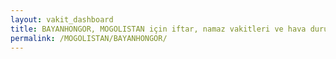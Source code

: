 ```yaml
---
layout: vakit_dashboard
title: BAYANHONGOR, MOGOLISTAN için iftar, namaz vakitleri ve hava durumu - ilçe/eyalet seç
permalink: /MOGOLISTAN/BAYANHONGOR/
---
```


<script type="text/javascript">
  var GLOBAL_COUNTRY = 'MOGOLISTAN';
  var GLOBAL_CITY = 'BAYANHONGOR';
  var GLOBAL_STATE = '';
  var lat = 72;
  var lon = 21;
</script>
